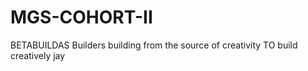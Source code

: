 # MGS-COHORT-II
BETABUILDAS
Builders building from the source of creativity
TO build creatively 
jay
